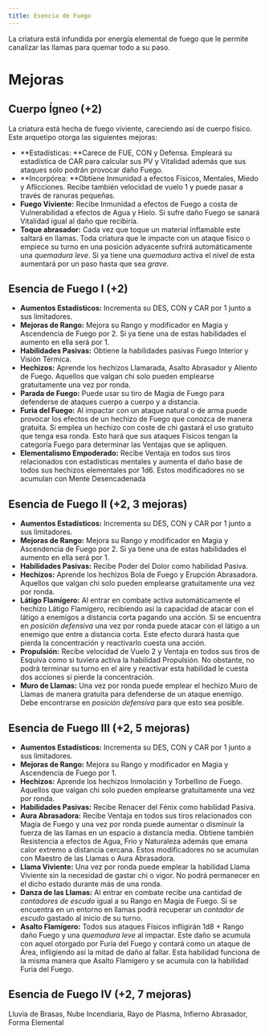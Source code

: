 ```yaml
---
title: Esencia de Fuego
---
```


La criatura está infundida por energía elemental de fuego que le permite canalizar las llamas para quemar todo a su paso.

# Mejoras

## Cuerpo Ígneo (+2)

La criatura está hecha de fuego viviente, careciendo así de cuerpo físico. Este arquetipo otorga las siguientes mejoras:

- **Estadísticas: **Carece de FUE, CON y Defensa. Empleará su estadística de CAR para calcular sus PV y Vitalidad además que sus ataques solo podrán provocar daño Fuego.
- **Incorpórea: **Obtiene Inmunidad a efectos Físicos, Mentales, Miedo y Aflicciones. Recibe también velocidad de vuelo 1 y puede pasar a través de ranuras pequeñas. 
- **Fuego Viviente:** Recibe Inmunidad a efectos de Fuego a costa de Vulnerabilidad a efectos de Agua y Hielo. Si sufre daño Fuego se sanará Vitalidad igual al daño que recibiría.
- **Toque abrasador:** Cada vez que toque un material inflamable este saltará en llamas. Toda criatura que le impacte con un ataque físico o empiece su turno en una posición adyacente sufrirá automáticamente una *quemadura leve*. Si ya tiene una *quemadura* activa el nivel de esta aumentará por un paso hasta que sea *grave*.

## Esencia de Fuego I (+2)

- **Aumentos Estadísticos:** Incrementa su DES, CON y CAR por 1 junto a sus limitadores. 
- **Mejoras de Rango:** Mejora su Rango y modificador en Magia y Ascendencia de Fuego por 2. Si ya tiene una de estas habilidades el aumento en ella será por 1. 
- **Habilidades Pasivas:** Obtiene la habilidades pasivas Fuego Interior y Visión Térmica.
- **Hechizos:** Aprende los hechizos Llamarada, Asalto Abrasador y Aliento de Fuego. Aquellos que valgan chi solo pueden emplearse gratuitamente una vez por ronda.
- **Parada de Fuego:** Puede usar su tiro de Magia de Fuego para defenderse de ataques cuerpo a cuerpo y a distancia.
- **Furia del Fuego:** Al impactar con un ataque natural o de arma puede provocar los efectos de un hechizo de Fuego que conozca de manera gratuita. Si emplea un hechizo con coste de chi gastará el uso gratuito que tenga esa ronda. Esto hará que sus ataques Físicos tengan la categoría Fuego para determinar las Ventajas que se apliquen.
- **Elementalismo Empoderado:** Recibe Ventaja en todos sus tiros relacionados con estadísticas mentales y aumenta el daño base de todos sus hechizos elementales por 1d6. Estos modificadores no se acumulan con Mente Desencadenada

## Esencia de Fuego II (+2, 3 mejoras)

- **Aumentos Estadísticos:** Incrementa su DES, CON y CAR por 1 junto a sus limitadores. 
- **Mejoras de Rango:** Mejora su Rango y modificador en Magia y Ascendencia de Fuego por 2. Si ya tiene una de estas habilidades el aumento en ella será por 1.
- **Habilidades Pasivas:** Recibe Poder del Dolor como habilidad Pasiva. 
- **Hechizos:** Aprende los hechizos Bola de Fuego y Erupción Abrasadora. Aquellos que valgan chi solo pueden emplearse gratuitamente una vez por ronda.
- **Látigo Flamígero:** Al entrar en combate activa automáticamente el hechizo Látigo Flamígero, recibiendo así la capacidad de atacar con el látigo a enemigos a distancia corta pagando una acción. Si se encuentra en *posición defensiva* una vez por ronda puede atacar con el látigo a un enemigo que entre a distancia corta. Este efecto durará hasta que pierda la concentración y reactivarlo cuesta una acción.
- **Propulsión:** Recibe velocidad de Vuelo 2 y Ventaja en todos sus tiros de Esquiva como si tuviera activa la habilidad Propulsión. No obstante, no podrá terminar su turno en el aire y reactivar esta habilidad le cuesta dos acciones si pierde la concentración.
- **Muro de Llamas:** Una vez por ronda puede emplear el hechizo Muro de Llamas de manera gratuita para defenderse de un ataque enemigo. Debe encontrarse en *posición defensiva* para que esto sea posible.

## Esencia de Fuego III (+2, 5 mejoras)

- **Aumentos Estadísticos:** Incrementa su DES, CON y CAR por 1 junto a sus limitadores. 
- **Mejoras de Rango:** Mejora su Rango y modificador en Magia y Ascendencia de Fuego por 1.
- **Hechizos:** Aprende los hechizos Inmolación y Torbellino de Fuego. Aquellos que valgan chi solo pueden emplearse gratuitamente una vez por ronda.
- **Habilidades Pasivas:** Recibe Renacer del Fénix como habilidad Pasiva.
- **Aura Abrasadora:** Recibe Ventaja en todos sus tiros relacionados con Magia de Fuego y una vez por ronda puede aumentar o disminuir la fuerza de las llamas en un espacio a distancia media. Obtiene también Resistencia a efectos de Agua, Frío y Naturaleza además que emana calor extremo a distancia cercana. Estos modificadores no se acumulan con Maestro de las Llamas o Aura Abrasadora.
- **Llama Viviente:** Una vez por ronda puede emplear la habilidad Llama Viviente sin la necesidad de gastar chi o vigor. No podrá permanecer en el dicho estado durante más de una ronda.
- **Danza de las Llamas:** Al entrar en combate recibe una cantidad de *contadores de escudo* igual a su Rango en Magia de Fuego. Si se encuentra en un entorno en llamas podrá recuperar un *contador de escudo* gastado al inicio de su turno.  
- **Asalto Flamígero:** Todos sus ataques Físicos infligirán 1d8 + Rango daño Fuego y una *quemadura leve* al impactar. Este daño se acumula con aquel otorgado por Furia del Fuego y contará como un ataque de Área, infligiendo así la mitad de daño al fallar. Esta habilidad funciona de la misma manera que Asalto Flamígero y se acumula con la habilidad Furia del Fuego.

## Esencia de Fuego IV (+2, 7 mejoras)

Lluvia de Brasas, Nube Incendiaria, Rayo de Plasma, Infierno Abrasador, Forma Elemental